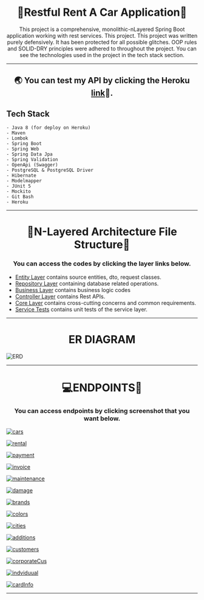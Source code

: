 <h1 align='center'>🚗<strong>Restful Rent A Car Application</strong>🚗</h1>

<p align='center'> 
   This project is a comprehensive, monolithic-nLayered Spring Boot application working with rest services. This project. This project was written purely defensively. It has been protected for all possible glitches. OOP rules and SOLID-DRY principles were adhered to throughout the project. You can see the technologies used in the project in the tech stack section.
</p>

<hr></hr>

<h2 align='center'>🌏 You can test my API by clicking the Heroku <a href="https://rent-a-car-application.herokuapp.com/swagger-ui/index.html">link</a>🔗.</h2>

## Tech Stack
```
- Java 8 (for deploy on Heroku)
- Maven
- Lombok
- Spring Boot
- Spring Web
- Spring Data Jpa
- Spring Validation
- OpenApi (Swagger)
- PostgreSQL & PostgreSQL Driver
- Hibernate
- Modelmapper
- JUnit 5
- Mockito
- Git Bash
- Heroku
```
---

<h1 align='center'>📂N-Layered Architecture File Structure🧱</h1>
<h3 align = 'center'><strong>You can access the codes by clicking the layer links below.</strong></h3>

<ul><li><a href="https://github.com/hzyazilimci/rentACar-App/tree/master/src/main/java/com/turkcell/rentACar/entities">Entity Layer</a> contains source entities, dto, request classes.</li>
      <li><a href="https://github.com/hzyazilimci/rentACar-App/tree/master/src/main/java/com/turkcell/rentACar/dataAccess">Repository Layer</a> containing database related operations.</li>
      <li><a href="https://github.com/hzyazilimci/rentACar-App/tree/master/src/main/java/com/turkcell/rentACar/business">Business Layer</a> contains business logic codes</li>
       <li><a href="https://github.com/hzyazilimci/rentACar-App/tree/master/src/main/java/com/turkcell/rentACar/api">Controller Layer</a> contains Rest APIs.</li>
       <li><a href="https://github.com/hzyazilimci/rentACar-App/tree/master/src/main/java/com/turkcell/rentACar/core">Core Layer</a> contains cross-cutting concerns and common requirements.</li>
      <li><a href="https://github.com/hzyazilimci/rentACar-App/tree/master/src/test/java/com/turkcell/rentACar/business/concretes">Service Tests</a> contains unit tests of the service layer.</li>
</ul>

---

<h1 align='center'>ER DIAGRAM</h1>

![ERD](https://user-images.githubusercontent.com/83385573/171025062-e2f9d4b9-5bc4-431c-894e-bda1e417ea9d.JPG)

---

<h1 align='center'>💻ENDPOINTS📱</h1>
<h3 align = 'center'><strong>You can access endpoints by clicking screenshot that you want below.</strong></h3>

<a href="https://github.com/hzyazilimci/rentACar-App/blob/master/src/main/java/com/turkcell/rentACar/api/controllers/CarsController.java">![cars](https://user-images.githubusercontent.com/83385573/171030427-6bce88f2-afcf-404c-8c56-f2dc4b2cbe72.JPG)</a>

<a href="https://github.com/hzyazilimci/rentACar-App/blob/master/src/main/java/com/turkcell/rentACar/api/controllers/RentalsController.java">![rental](https://user-images.githubusercontent.com/83385573/171030578-3421803a-2a7f-4f17-91dc-1aca3de7b33f.JPG)</a>

<a href="https://github.com/hzyazilimci/rentACar-App/blob/master/src/main/java/com/turkcell/rentACar/api/controllers/PaymentsController.java">![payment](https://user-images.githubusercontent.com/83385573/171030588-794ae5b2-76e6-459d-aa35-450a8a6bc3df.JPG)</a>

<a href="https://github.com/hzyazilimci/rentACar-App/blob/master/src/main/java/com/turkcell/rentACar/api/controllers/InvoicesController.java">![invoice](https://user-images.githubusercontent.com/83385573/171030599-4db4627e-aae7-4f79-8c1c-c2ba51656117.JPG)</a>

<a href="https://github.com/hzyazilimci/rentACar-App/blob/master/src/main/java/com/turkcell/rentACar/api/controllers/CarMaintenancesController.java">![maintenance](https://user-images.githubusercontent.com/83385573/171030619-af322fc1-12cb-49dd-85da-ee674e0903ed.JPG)</a>

<a href="https://github.com/hzyazilimci/rentACar-App/blob/master/src/main/java/com/turkcell/rentACar/api/controllers/CarDamagesController.java">![damage](https://user-images.githubusercontent.com/83385573/171030628-f8445828-d394-4ccd-90e0-d3c665239760.JPG)</a>

<a href="https://github.com/hzyazilimci/rentACar-App/blob/master/src/main/java/com/turkcell/rentACar/api/controllers/BrandsController.java">![brands](https://user-images.githubusercontent.com/83385573/171030476-067426e1-942d-4812-9dba-d59e6fff92dd.JPG)</a>

<a href="https://github.com/hzyazilimci/rentACar-App/blob/master/src/main/java/com/turkcell/rentACar/api/controllers/ColorsController.java">![colors](https://user-images.githubusercontent.com/83385573/171030496-be605cb2-d4d6-41bb-9a9a-0ab32b789419.JPG)</a>

<a href = "https://github.com/hzyazilimci/rentACar-App/blob/master/src/main/java/com/turkcell/rentACar/api/controllers/CitiesController.java">![cities](https://user-images.githubusercontent.com/83385573/171030512-dd4f42a3-c52d-4cf9-9ffd-8e3f902ff9ab.JPG)</a>

<a href = "https://github.com/hzyazilimci/rentACar-App/blob/master/src/main/java/com/turkcell/rentACar/api/controllers/AdditionsController.java"> ![additions](https://user-images.githubusercontent.com/83385573/171030545-535ed5e1-a304-4157-afde-a0aae2be1a25.JPG)</a>

<a href="https://github.com/hzyazilimci/rentACar-App/blob/master/src/main/java/com/turkcell/rentACar/api/controllers/CustomersController.java">![customers](https://user-images.githubusercontent.com/83385573/171030819-168af1d0-73cf-44d0-8af1-0d7c657db82c.JPG)</a>

<a href="https://github.com/hzyazilimci/rentACar-App/blob/master/src/main/java/com/turkcell/rentACar/api/controllers/CorporateCustomersController.java">![corporateCus](https://user-images.githubusercontent.com/83385573/171030852-56f91204-3162-44e2-9ddf-36e47b5af1ad.JPG)</a>

<a href="https://github.com/hzyazilimci/rentACar-App/blob/master/src/main/java/com/turkcell/rentACar/api/controllers/IndividualCustomersController.java">![indviduual](https://user-images.githubusercontent.com/83385573/171030871-2dce8c77-d24c-442a-89df-976d3928c0cb.JPG)</a>

<a href="https://github.com/hzyazilimci/rentACar-App/blob/master/src/main/java/com/turkcell/rentACar/api/controllers/CardInfosController.java">![cardInfo](https://user-images.githubusercontent.com/83385573/171030883-4ebb9383-253b-47c1-ab48-234f9289e959.JPG)</a>

---


